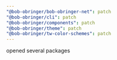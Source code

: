 ```yaml
---
"@bob-obringer/bob-obringer-net": patch
"@bob-obringer/cli": patch
"@bob-obringer/components": patch
"@bob-obringer/theme": patch
"@bob-obringer/tw-color-schemes": patch
---
```


opened several packages
